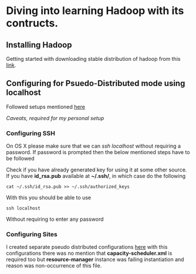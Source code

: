# Diving into learning Hadoop with its contructs.

## Installing Hadoop
Getting started with downloading stable distribution of hadoop from this [link](http://mirror.fibergrid.in/apache/hadoop/common/stable/hadoop-2.7.3.tar.gz).

## Configuring for Psuedo-Distributed mode using **localhost**
Followed setups mentioned [here](http://hadoop.apache.org/docs/r2.7.3/hadoop-project-dist/hadoop-common/SingleCluster.html#Pseudo-Distributed_Operation)

*Caveats, required for my personal setup*
### Configuring SSH
On OS X please make sure that we can *ssh localhost* without requiring a password. If password is prompted then the below mentioned steps have to be followed

Check if you have already generated key for using it at some other source. If you have **id_rsa.pub** available at **~/.ssh/**, in which case do the following

``` 
cat ~/.ssh/id_rsa.pub >> ~/.ssh/authorized_keys
```
With this you should be able to use 
```
ssh localhost
``` 
Without requiring to enter any password

### Configuring Sites

I created separate pseudo distributed configurations [here](https://github.com/yrameshra0/divinghadoop/tree/master/hadoop/pesudo-distributed-configs) with this 
configurations there was no mention that **capacity-scheduler.xml** is required too but **resource-manager** instance was failing instantiation and reason was non-occurrence of this file. 


